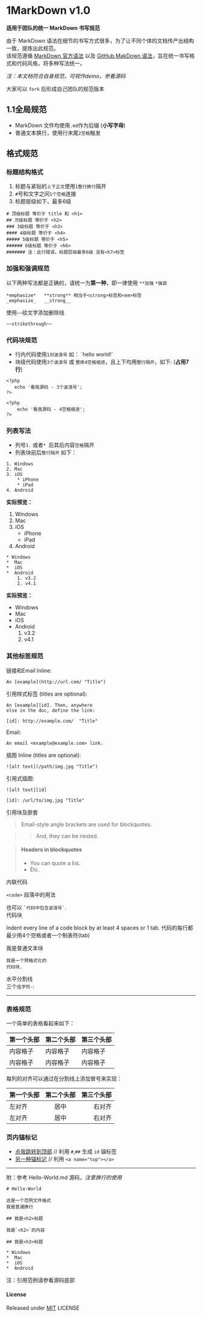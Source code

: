 # 1MarkDown v1.0

**适用于团队的统一 MarkDown 书写规范**

由于 MarkDown 语法在细节的书写方式很多，为了让不同个体的文档传产出结构一致，提炼出此规范。  
该规范遵循 [MarkDown 官方语法] 以及 [GitHub MakDown 语法]，旨在统一书写格式和代码风格，将多种写法统一。

*注：本文档符合自身规范，可视作demo，参看源码*

大家可以 `fork` 后形成自己团队的规范版本

## 1.1全局规范
<a name="top"></a>

* MarkDown 文件均使用`.md`作为后缀 (**小写字母**)
* 普通文本换行，使用行末尾`2空格`触发

## 格式规范

### 标题结构格式

1. 标题与紧贴的`上下正文`使用`1整行换行`隔开
2. `#`号和文字之间`1个空格`连接
3. 标题层级如下，最多6级

```
# 顶级标题 等价于 title 和 <h1>
## 次级标题 等价于 <h2>
### 3级标题 等价于 <h3>
#### 4级标题 等价于 <h4>
##### 5级标题 等价于 <h5>
###### 6级标题 等价于 <h6>
####### 注：此行错误，标题层级最多6级 没有<h7>标签
```

### 加强和强调规范

以下两种写法都是正确的，请统一为**第一种**，即一律使用 `**加强` `*强调`

```
*emphasize*   **strong** 相当于<strong>标签和<em>标签
_emphasize_   __strong__
```

使用`~~`给文字添加删除线
```
~~strikethrough~~
```

### 代码块规范

* 行内代码使用`1对波浪号` 如： \`hello world!\`
* 块级代码使用`3个波浪号` 或 `整体4空格缩进`，且上下均用`整行隔开`，如下:  (**占用7行**)

```  
<?php   
   echo '看我源码 - 3个波浪号';  
?>  
```

    <?php   
        echo '看我源码 - 4空格缩进';  
    ?>  
 
### 列表写法

* 列号`1.` 或者`* `后其后内容`空格`隔开
* 列表块前后`整行隔开` 如下：

```    
1. Windows  
2. Mac
3. iOS
    * iPhone
    * iPad
4. Android
```

**实际预览：**

1. Windows  
2. Mac
3. iOS
    * iPhone
    * iPad
4. Android

```    
* Windows  
*  Mac
*  iOS
*  Android
    1. v3.2
    2. v4.1
```

**实际预览：**

* Windows  
*  Mac
*  iOS
*  Android
    1. v3.2
    2. v4.1

### 其他标签规范

链接和Email
Inline:

```
An [example](http://url.com/ "Title")
```

引用样式标签 (titles are optional):

    An [example][id]. Then, anywhere
    else in the doc, define the link:

    [id]: http://example.com/  "Title"

Email:

```
An email <example@example.com> link.
```

插图
Inline (titles are optional):

```
![alt text](/path/img.jpg "Title")
```

引用式插图:

    ![alt text][id]
    
    [id]: /url/to/img.jpg "Title"


引用块及嵌套

> Email-style angle brackets
> are used for blockquotes.

> > And, they can be nested.

> #### Headers in blockquotes
> 
> * You can quote a list.
> * Etc.

内联代码

`<code>` 段落中的用法

也可以 `` `代码中包含波浪号` ``.  
代码块

Indent every line of a code block by at least 4 spaces or 1 tab.
代码的每行都最少用4个空格或者一个制表符(tab)

我是普通文本块

    我是一个预格式化的
    代码块.

水平分割线  
三个`连字符-`:

---

### 表格规范

一个简单的表格看起来如下：

第一个头部 | 第二个头部 | 第三个头部
--------|---------|-------
内容格子 | 内容格子 | 内容格子
内容格子 | 内容格子 | 内容格子

每列的对齐可以通过在分割线上添加冒号来实现：

第一个头部 | 第二个头部 | 第三个头部
:--------|:---------:|-------:
左对齐 | 居中 | 右对齐
左对齐 | 居中 | 右对齐

### 页内锚标记

* [点我跳转到顶部](#11全局规范)   // 利用 `#`,`##` 生成 `id` 锚标签  
* [另一种锚标记](#top) // 利用 `<a name="top"></a>`

---

附：参考 Hello-World.md 源码，*注意换行的使用*

```
# Hello-World

这是一个范例文件格式
我是普通换行

## 我是<h2>标题

我是`<h2>`的内容

## 我是<h3>标题

* Windows  
*  Mac
*  iOS
*  Android

```

注：引用范例请参看源码底部

#### License

Released under [MIT](http://rem.mit-license.org/) LICENSE

[MarkDown 官方语法]: http://daringfireball.net/projects/markdown/
[GitHub MakDown 语法]: https://github.com/mojombo/github-flavored-markdown/issues/1
